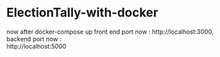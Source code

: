 # ElectionTally-with-docker

now after docker-compose up 
front end port now :
http://localhost:3000, 
backend port now :   
http://localhost:5000


